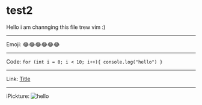 
# test2
Hello i am channging this file trew vim :)

---

Emoji:
:joy::joy::joy::joy::joy::joy:

---

Code:
`
for (int i = 0; i < 10; i++){
console.log("hello")
}
`

---

Link:
[Title](https://www.example.com)

---

iPickture:
![hello](https://images.pexels.com/photos/577585/pexels-photo-577585.jpeg?auto=compress&cs=tinysrgb&w=1260&h=750&dpr=2)

